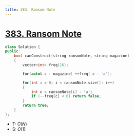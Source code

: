 ```yaml
---
title: 383. Ransom Note
---
```


# [383\. Ransom Note](https://leetcode.com/problems/ransom-note/)


```cpp
class Solution {
public:
    bool canConstruct(string ransomNote, string magazine)
    {
        vector<int> freq(26);

        for(auto& c : magazine) ++freq[ c - 'a'];

        for(int i = 0; i < ransomNote.size(); i++)
        {
            int c = ransomNote[i] - 'a';
            if (--freq[c] < 0) return false;
        }
        return true;
    }
};
```
- T: $O(N)$
- S: $O(1)$

